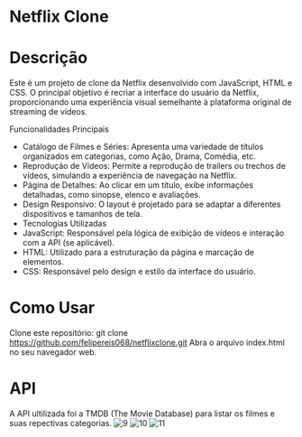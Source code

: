 # Netflix Clone

# Descrição
Este é um projeto de clone da Netflix desenvolvido com JavaScript, HTML e CSS. O principal objetivo é recriar a interface do usuário da Netflix, proporcionando uma experiência visual semelhante à plataforma original de streaming de vídeos.

Funcionalidades Principais
- Catálogo de Filmes e Séries: Apresenta uma variedade de títulos organizados em categorias, como Ação, Drama, Comédia, etc.
- Reprodução de Vídeos: Permite a reprodução de trailers ou trechos de vídeos, simulando a experiência de navegação na Netflix.
- Página de Detalhes: Ao clicar em um título, exibe informações detalhadas, como sinopse, elenco e avaliações.
- Design Responsivo: O layout é projetado para se adaptar a diferentes dispositivos e tamanhos de tela.
- Tecnologias Utilizadas
- JavaScript: Responsável pela lógica de exibição de vídeos e interação com a API (se aplicável).
- HTML: Utilizado para a estruturação da página e marcação de elementos.
- CSS: Responsável pelo design e estilo da interface do usuário.

# Como Usar
Clone este repositório: git clone https://github.com/felipereis068/netflixclone.git
Abra o arquivo index.html no seu navegador web.

# API 
A API ultilizada foi a TMDB (The Movie Database) para listar os filmes e suas repectivas categorias.
![9](https://github.com/felipereis068/netflixclone/assets/111073491/82a4443d-2161-43f6-89cc-18be312a63d6)
![10](https://github.com/felipereis068/netflixclone/assets/111073491/ab5bdd19-3da9-4f92-90df-321508da643a)
![11](https://github.com/felipereis068/netflixclone/assets/111073491/a2753faa-3274-4be4-9059-b1148f1b9ed5)
